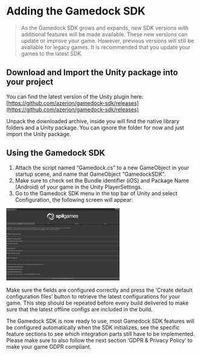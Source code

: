 # Adding the Gamedock SDK

> As the Gamedock SDK grows and expands, new SDK versions with additional features will be made available. These new versions can update or improve your game. However, previous versions will still be available for legacy games. It is recommended that you update your games to the latest SDK.

## Download and Import the Unity package into your project

You can find the latest version of the Unity plugin here: [https://github.com/azerion/gamedock-sdk/releases](https://github.com/azerion/gamedock-sdk/releases)

Unpack the downloaded archive, inside you will find the native library folders and a Unity package. You can ignore the folder for now and just import the Unity package.

## Using the Gamedock SDK

1. Attach the script named “Gamedock.cs” to a new GameObject in your startup scene, and name that GameObject "GamedockSDK".
1. Make sure to check set the Bundle identifier (iOS) and Package Name (Android) of your game in the Unity PlayerSettings.
1. Go to the Gamedock SDK menu in the top bar of Unity and select Configuration, the following screen will appear:

![github pages](_images/Screen-Shot-2018-10-16-at-13.45.55-300x191.png)

Make sure the fields are configured correctly and press the ‘Create default configuration files’ button to retrieve the latest configurations for your game. This step should be repeated before every build delivered to make sure that the latest offline configs are included in the build.

The Gamedock SDK is now ready to use, most Gamedock SDK features will be configured automatically when the SDK initializes, see the specific feature sections to see which integration parts still have to be implemented. Please make sure to also follow the next section ‘GDPR & Privacy Policy’ to make your game GDPR compliant.